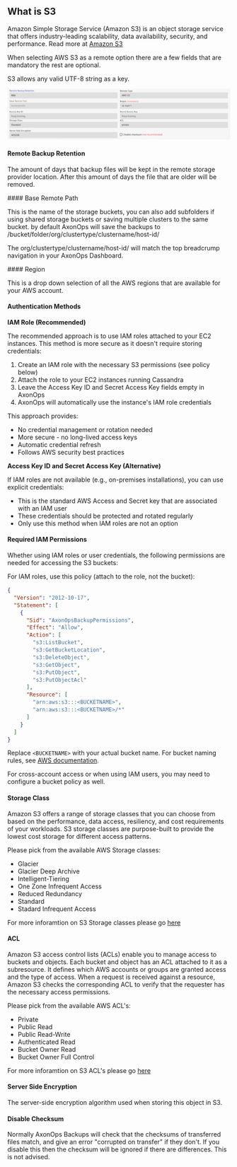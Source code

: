 
## What is S3

Amazon Simple Storage Service (Amazon S3) is an object storage service that offers industry-leading scalability, data availability, security, and performance. Read more at [Amazon S3](https://docs.aws.amazon.com/AmazonS3/latest/userguide/Welcome.html)

When selecting AWS S3 as a remote option there are a few fields that are mandatory the rest are optional.

S3 allows any valid UTF-8 string as a key.

![](./s3.png)

#### Remote Backup Retention

The amount of days that backup files will be kept in the remote storage provider location. 
After this amount of days the file that are older will be removed.

#### Base Remote Path

This is the name of the storage buckets, you can also add subfolders if using shared storage buckets or saving multiple clusters to the same bucket. by default AxonOps will save the backups to /bucket/folder/org/clustertype/clustername/host-id/

The org/clustertype/clustername/host-id/ will match the top breadcrump navigation in your AxonOps Dashboard.

#### Region

This is a drop down selection of all the AWS regions that are available for your AWS account.

#### Authentication Methods

**IAM Role (Recommended)**

The recommended approach is to use IAM roles attached to your EC2 instances. This method is more secure as it doesn't require storing credentials:

1. Create an IAM role with the necessary S3 permissions (see policy below)
2. Attach the role to your EC2 instances running Cassandra
3. Leave the Access Key ID and Secret Access Key fields empty in AxonOps
4. AxonOps will automatically use the instance's IAM role credentials

This approach provides:
* No credential management or rotation needed
* More secure - no long-lived access keys
* Automatic credential refresh
* Follows AWS security best practices

**Access Key ID and Secret Access Key (Alternative)**

If IAM roles are not available (e.g., on-premises installations), you can use explicit credentials:
* This is the standard AWS Access and Secret key that are associated with an IAM user
* These credentials should be protected and rotated regularly
* Only use this method when IAM roles are not an option

#### Required IAM Permissions

Whether using IAM roles or user credentials, the following permissions are needed for accessing the S3 buckets:

For IAM roles, use this policy (attach to the role, not the bucket):

```json
{
  "Version": "2012-10-17",
  "Statement": [
    {
      "Sid": "AxonOpsBackupPermissions",
      "Effect": "Allow",
      "Action": [
        "s3:ListBucket",
        "s3:GetBucketLocation",
        "s3:DeleteObject",
        "s3:GetObject",
        "s3:PutObject",
        "s3:PutObjectAcl"
      ],
      "Resource": [
        "arn:aws:s3:::<BUCKETNAME>",
        "arn:aws:s3:::<BUCKETNAME>/*"
      ]
    }
  ]
}
```

Replace `<BUCKETNAME>` with your actual bucket name. For bucket naming rules, see [AWS documentation](https://docs.aws.amazon.com/AmazonS3/latest/userguide/bucketnamingrules.html).

For cross-account access or when using IAM users, you may need to configure a bucket policy as well.

#### Storage Class

Amazon S3 offers a range of storage classes that you can choose from based on the performance, data access, resiliency, and cost requirements of your workloads. S3 storage classes are purpose-built to provide the lowest cost storage for different access patterns.

Please pick from the available AWS Storage classes:

* Glacier
* Glacier Deep Archive
* Intelligent-Tiering
* One Zone Infrequent Access
* Reduced Redundancy
* Standard
* Stadard Infrequent Access

For more inforamtion on S3 Storage classes please go [here](https://aws.amazon.com/s3/storage-classes/)

#### ACL

Amazon S3 access control lists (ACLs) enable you to manage access to buckets and objects. Each bucket and object has an ACL attached to it as a subresource. It defines which AWS accounts or groups are granted access and the type of access. When a request is received against a resource, Amazon S3 checks the corresponding ACL to verify that the requester has the necessary access permissions.

Please pick from the available AWS ACL's:

* Private
* Public Read
* Public Read-Write
* Authenticated Read
* Bucket Owner Read
* Bucket Owner Full Control

For more inforamtion on S3 ACL's please go [here](https://docs.aws.amazon.com/AmazonS3/latest/userguide/acl-overview.html#canned-acl)

#### Server Side Encryption

The server-side encryption algorithm used when storing this object in S3.

#### Disable Checksum

Normally AxonOps Backups will check that the checksums of transferred files match, and give an error "corrupted on transfer" if they don't. If you disable this then the checksum will be ignored if there are differences. This is not advised. 


